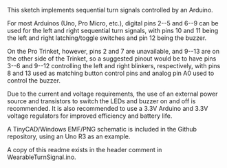 This sketch implements sequential turn signals controlled by an Arduino.

For most Arduinos (Uno, Pro Micro, etc.), digital pins 2--5 and 6--9 can be used for the left and right sequential turn signals, with pins 10 and 11 being the left and right latching/toggle switches and pin 12 being the buzzer.

On the Pro Trinket, however, pins 2 and 7 are unavailable, and 9--13 are on the other side of the Trinket, so a suggested pinout would be to have pins 3--6 and 9--12 controlling the left and right blinkers, respectively, with pins 8 and 13 used as matching button control pins and analog pin A0 used to control the buzzer.

Due to the current and voltage requirements, the use of an external power source and transistors to switch the LEDs and buzzer on and off is recommended. It is also recommended to use a 3.3V Arduino and 3.3V voltage regulators for
improved efficiency and battery life.

A TinyCAD/Windows EMF/PNG schematic is included in the Github repository, using an Uno R3 as an example.

A copy of this readme exists in the header comment in WearableTurnSignal.ino.
